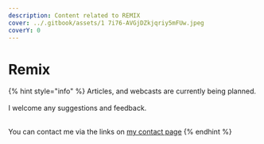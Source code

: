 ```yaml
---
description: Content related to REMIX
cover: ../.gitbook/assets/1 7i76-AVGjDZkjqriy5mFUw.jpeg
coverY: 0
---
```


# Remix

{% hint style="info" %}
Articles, and webcasts are currently being planned.\
\
I welcome any suggestions and feedback.

\
You can contact me via the links on [my contact page](../quick-links/how-to-contact-me.md)
{% endhint %}
